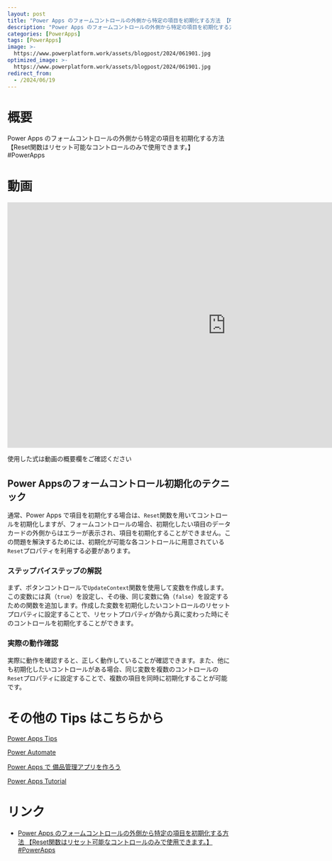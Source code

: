 ```yaml
---
layout: post
title: "Power Apps のフォームコントロールの外側から特定の項目を初期化する方法 【Reset関数はリセット可能なコントロールのみで使用できます。】#PowerApps"
description: "Power Apps のフォームコントロールの外側から特定の項目を初期化する方法 【Reset関数はリセット可能なコントロールのみで使用できます。】#PowerAppsを動画で分かりやすく解説"
categories: [PowerApps]
tags: [PowerApps]
image: >-
  https://www.powerplatform.work/assets/blogpost/2024/061901.jpg
optimized_image: >-
  https://www.powerplatform.work/assets/blogpost/2024/061901.jpg
redirect_from:
  - /2024/06/19
---
```



#  概要

Power Apps のフォームコントロールの外側から特定の項目を初期化する方法 【Reset関数はリセット可能なコントロールのみで使用できます。】#PowerApps


# 動画

<iframe width="983" height="553" src="https://www.youtube.com/embed/0Shs07YyDNI" title="YouTube video player" frameborder="0" allow="accelerometer; autoplay; clipboard-write; encrypted-media; gyroscope; picture-in-picture" allowfullscreen></iframe>


使用した式は動画の概要欄をご確認ください

## Power Appsのフォームコントロール初期化のテクニック

通常、Power Apps で項目を初期化する場合は、`Reset`関数を用いてコントロールを初期化しますが、フォームコントロールの場合、初期化したい項目のデータカードの外側からはエラーが表示され、項目を初期化することができません。この問題を解決するためには、初期化が可能な各コントロールに用意されている`Reset`プロパティを利用する必要があります。

### ステップバイステップの解説

まず、ボタンコントロールで`UpdateContext`関数を使用して変数を作成します。この変数には真（`true`）を設定し、その後、同じ変数に偽（`false`）を設定するための関数を追加します。作成した変数を初期化したいコントロールのリセットプロパティに設定することで、リセットプロパティが偽から真に変わった時にそのコントロールを初期化することができます。

### 実際の動作確認

実際に動作を確認すると、正しく動作していることが確認できます。また、他にも初期化したいコントロールがある場合、同じ変数を複数のコントロールの`Reset`プロパティに設定することで、複数の項目を同時に初期化することが可能です。



# その他の Tips はこちらから

[Power Apps Tips](https://www.youtube.com/watch?v=VrAQf3JQ7yM&list=PLVhFi1fb3DqakSLVMn22DDcySXh9jtzi- )


[Power Automate](https://www.youtube.com/watch?v=-YnJYT0ASEM&list=PLVhFi1fb3Dqbzic6GieqnLFgD3aTj-eHA)


[Power Apps で 備品管理アプリを作ろう](https://www.youtube.com/playlist?list=PLVhFi1fb3DqZM3HKb8Hea6XEL96990Fyn)


[Power Apps Tutorial](https://www.youtube.com/playlist?list=PLVhFi1fb3DqalxpL974VvAJvV4iWoSbe_)


# リンク


- [Power Apps のフォームコントロールの外側から特定の項目を初期化する方法 【Reset関数はリセット可能なコントロールのみで使用できます。】#PowerApps](https://www.youtube.com/watch?v=0Shs07YyDNI)

